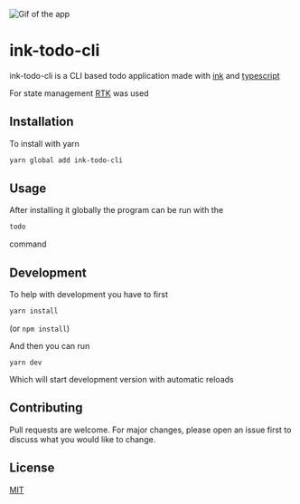 ![Gif of the app](./intro.gif)

# ink-todo-cli

ink-todo-cli is a CLI based todo application made with [ink](https://github.com/vadimdemedes/ink#israwmodesupported) and [typescript](https://www.typescriptlang.org/)

For state management [RTK](https://redux-toolkit.js.org/) was used

## Installation

To install with yarn

```bash
yarn global add ink-todo-cli
```

## Usage

After installing it globally the program can be run with the

```bash
todo
```

command

## Development

To help with development you have to first

```bash
yarn install
```

(or `npm install`)

And then you can run

```
yarn dev
```

Which will start development version with automatic reloads

## Contributing

Pull requests are welcome. For major changes, please open an issue first to discuss what you would like to change.

## License

[MIT](https://choosealicense.com/licenses/mit/)
